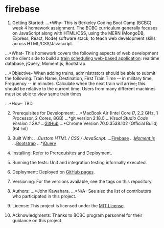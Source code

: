 # firebase

1. Getting Started:
...*Why- This is Berkeley Coding Boot Camp (BCBC) week 4 homework assignment. The BCBC curriculum generally focuses on JavaScript along with HTML/CSS, using the MERN (MongoDB, Express, React, Node) software stack, to teach web development skills across HTML/CSS/Javascript. 

...*What- This homework covers the following aspects of web development on the client side to build a [train scheduling web-based application](assets/images/trainscheduler.png): realtime database, jQuery, Moment.js, Bootstrap.

...*Objective- When adding trains, administrators should be able to submit the following: Train Name, Destination, First Train Time -- in military time, Frequency -- in minutes. Calculate when the next train will arrive; this should be relative to the current time. Users from many different machines must be able to view same train times.

...*How- TBD

2. Prerequisites for Development:
...*MacBook Air (Intel Core i7, 2.2 GHz, 1 Processor, 2 Cores, 8GB)
...*git version 2.18.0
...*Visual Studio Code Version 1.29.1
...*[GitHub](https://github.com/jkawahara/firebase)
...*Chrome Version 70.0.3538.102 (Official Build) (64-bit)

3. Built With:
...*Custom HTML / CSS / JavaScript.
...*[Firebase](https://www.gstatic.com/firebasejs/5.5.8/firebase.js)
...*[Moment.js](https://cdn.jsdelivr.net/momentjs/2.12.0/moment.min.js)
...*[Bootstrap](https://getbootstrap.com/docs/4.1/getting-started/introduction/)
...*[jQuery](https://cdnjs.cloudflare.com/ajax/libs/jquery/3.2.1/jquery.min.js)

4. Installing: Refer to Prerequisites and Deployment.

5. Running the tests: Unit and integration testing informally executed.

6. Deployment: Deployed on [GitHub pages](https://jkawahara.github.io/firebase/).

7. Versioning: For the versions available, see the tags on this repository.

8. Authors:
...*John Kawahara.
...*N/A- See also the list of contributors who participated in this project.

9. License: This project is licensed under the [MIT License](LICENSE).

10. Acknowledgments: Thanks to BCBC program personnel for their guidance on this project.